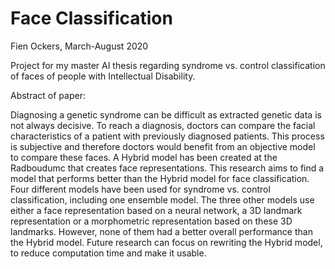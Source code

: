 # Face Classification 
Fien Ockers, March-August 2020

Project for my master AI thesis regarding syndrome vs. control classification of faces of people with Intellectual Disability. 

Abstract of paper:

   Diagnosing a genetic syndrome can be difficult as extracted genetic data is not always decisive. To reach a diagnosis, 
   doctors can compare the facial characteristics of a patient with previously diagnosed patients. This process is subjective 
   and therefore doctors would benefit from an objective model to compare these faces. A Hybrid model has been created at the 
   Radboudumc that creates face representations. This research aims to find a model that performs better than the Hybrid model 
   for face classification. Four different models have been used for syndrome vs. control classification, including one ensemble 
   model. The three other models use either a face representation based on a neural network, a 3D landmark representation or a 
   morphometric representation based on these 3D landmarks. However, none of them had a better overall performance than the 
   Hybrid model. Future research can focus on rewriting the Hybrid model, to reduce computation time and make it usable.
